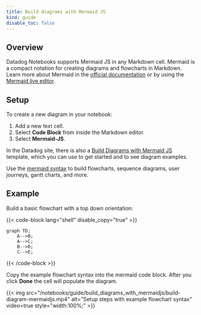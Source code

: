 ```yaml
---
title: Build diagrams with Mermaid JS
kind: guide
disable_toc: false
---
```


## Overview

Datadog Notebooks supports Mermaid JS in any Markdown cell. 
Mermaid is a compact notation for creating diagrams and flowcharts in Markdown. Learn more about Mermaid in the [official documentation][1] or by using the [Mermaid live editor][2].

## Setup

To create a new diagram in your notebook:
1. Add a new text cell.
1. Select **Code Block** from inside the Markdown editor.
1. Select **Mermaid-JS**.

In the Datadog site, there is also a [Build Diagrams with Mermaid JS][3] template, which you can use to get started and to see diagram examples.

Use the [mermaid syntax][4] to build flowcharts, sequence diagrams, user journeys, gantt charts, and more.

## Example

Build a basic flowchart with a top down orientation:

{{< code-block lang="shell" disable_copy="true" >}}
```mermaid
graph TD;
    A-->B;
    A-->C;
    B-->D;
    C-->E;
```
{{< /code-block >}}

Copy the example flowchart syntax into the mermaid code block. After you click **Done** the cell will populate the diagram.

{{< img src="/notebooks/guide/build_diagrams_with_mermaidjs/build-diagram-mermaidjs.mp4" alt="Setup steps with example flowchart syntax" video=true style="width:100%;" >}}

[1]: https://mermaid.js.org/#/
[2]: https://mermaid.live/
[3]: https://app.datadoghq.com/notebook/template/13/build-diagrams-with-mermaid-js
[4]: https://mermaid.js.org/syntax/classDiagram.html
